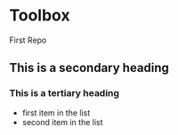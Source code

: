 # Toolbox
First Repo

## This is a secondary heading
### This is a tertiary heading

* first item in the list
* second item in the list
